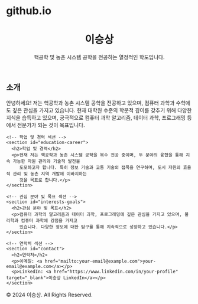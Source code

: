 # github.io
<!DOCTYPE html>
<html lang="ko">
<head>
  <meta charset="UTF-8">
  <meta name="viewport" content="width=device-width, initial-scale=1.0">
  <link rel="stylesheet" href="styles.css"> <!-- 외부 스타일시트를 연결 -->
</head>
<body>
  <!-- 페이지 상단 -->
  <header>
    <title>이승상의 웹페이지</title>
    <h1>이승상</h1>
    <p>핵공학 및 농촌 시스템 공학을 전공하는 열정적인 학도입니다.</p>
  </header>

  <!-- 메인 섹션 -->
  <main>
    <!-- 소개 섹션 -->
    <section id="about">
      <h2>소개</h2>
      <p>안녕하세요! 저는 핵공학과 농촌 시스템 공학을 전공하고 있으며, 컴퓨터 과학과 수학에도 깊은 관심을 가지고 있습니다. 
         현재 대학원 수준의 학문적 깊이를 갖추기 위해 다양한 지식을 습득하고 있으며, 궁극적으로 컴퓨터 과학 알고리즘, 데이터 과학, 
         프로그래밍 등에서 전문가가 되는 것이 목표입니다.</p>
    </section>

    <!-- 학업 및 경력 섹션 -->
    <section id="education-career">
      <h2>학업 및 경력</h2>
      <p>현재 저는 핵공학과 농촌 시스템 공학을 복수 전공 중이며, 두 분야의 융합을 통해 지속 가능한 자원 관리와 기술적 발전을 
         도모하고자 합니다. 특히 정보 기술과 교통 기술의 접목을 연구하며, 도시 자원의 효율적 관리 및 농촌 지역 개발에 이바지하는 
         것을 목표로 합니다.</p>
    </section>

    <!-- 관심 분야 및 목표 섹션 -->
    <section id="interests-goals">
      <h2>관심 분야 및 목표</h2>
      <p>컴퓨터 과학의 알고리즘과 데이터 과학, 프로그래밍에 깊은 관심을 가지고 있으며, 물리학과 컴퓨터 과학에 강점을 가지고 
         있습니다. 다양한 정보에 대한 탐구를 통해 지속적으로 성장하고 있습니다.</p>
    </section>

    <!-- 연락처 섹션 -->
    <section id="contact">
      <h2>연락처</h2>
      <p>이메일: <a href="mailto:your-email@example.com">your-email@example.com</a></p>
      <p>LinkedIn: <a href="https://www.linkedin.com/in/your-profile" target="_blank">이승상 LinkedIn</a></p>
    </section>
  </main>

  <!-- 페이지 하단 -->
  <footer>
    <p>&copy; 2024 이승상. All Rights Reserved.</p>
  </footer>

</body>
</html>
